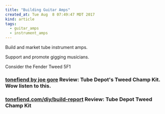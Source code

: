 ```yaml
---
title: "Building Guitar Amps"
created_at: Tue Aug  8 07:49:47 MDT 2017
kind: article
tags:
  - guitar_amps
  - instrument_amps
---
```


Build and market tube instrument amps.

Support and promote gigging musicians.

Consider the Fender Tweed 5F1

<h3>
  <a href="https://www.youtube.com/watch?v=Nmaby_h5smE" target="_blank">tonefiend by joe gore</a>
  Review: Tube Depot's Tweed Champ Kit.  Wow listen to this.
</h3>

<h3>
  <a href="http://tonefiend.com/diy/build-report-tube-depot-tweed-champ-kit/" target="_blank">tonefiend.com/diy/build-report</a>
  Review: Tube Depot Tweed Champ Kit
</h3>

<!--
html boilerplate
<a href="" target="_blank"></a>
<a name=""></a>
<img src="" width="400px">
<ul>
  <li></li>
</ul>
<pre>
</pre>
<pre><code>
</code></pre>
<math xmlns='http://www.w3.org/1998/Math/MathML' display='block'>
</math>
-->
